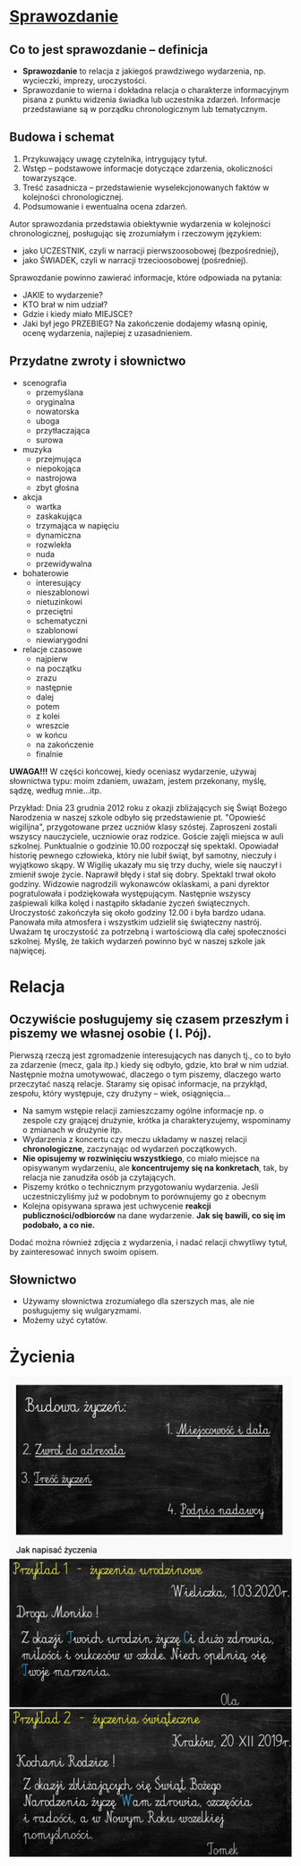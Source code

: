 # [Sprawozdanie](https://eszkola.pl/jezyk-polski/sprawozdanie-8983.html)
## Co to jest sprawozdanie – definicja
- **Sprawozdanie** to relacja z jakiegoś prawdziwego wydarzenia, np. wycieczki, imprezy, uroczystości.
- Sprawozdanie to wierna i dokładna relacja o charakterze informacyjnym pisana z punktu widzenia świadka lub uczestnika zdarzeń. Informacje przedstawiane są w porządku chronologicznym lub tematycznym.

## Budowa i schemat
1. Przykuwający uwagę czytelnika, intrygujący tytuł.
2. Wstęp – podstawowe informacje dotyczące zdarzenia, okoliczności towarzyszące.
3. Treść zasadnicza – przedstawienie wyselekcjonowanych faktów w kolejności chronologicznej.
4. Podsumowanie i ewentualna ocena zdarzeń.

Autor sprawozdania przedstawia obiektywnie wydarzenia w kolejności chronologicznej, posługując się zrozumiałym i rzeczowym językiem:
- jako UCZESTNIK, czyli w narracji pierwszoosobowej (bezpośredniej),
- jako ŚWIADEK, czyli w narracji trzecioosobowej (pośredniej).

Sprawozdanie powinno zawierać informacje, które odpowiada na pytania:
- JAKIE to wydarzenie?
- KTO brał w nim udział?
- Gdzie i kiedy miało MIEJSCE?
- Jaki był jego PRZEBIEG?
Na zakończenie dodajemy własną opinię, ocenę wydarzenia, najlepiej z uzasadnieniem.

## Przydatne zwroty i słownictwo
* scenografia
  * przemyślana
  * oryginalna
  * nowatorska
  * uboga
  * przytłaczająca
  * surowa
* muzyka
  * przejmująca
  * niepokojąca
  * nastrojowa
  * zbyt głośna
* akcja
  * wartka
  * zaskakująca
  * trzymająca w napięciu
  * dynamiczna
  * rozwlekła
  * nuda
  * przewidywalna
* bohaterowie
  * interesujący
  * nieszablonowi
  * nietuzinkowi
  * przeciętni
  * schematyczni
  * szablonowi
  * niewiarygodni
* relacje czasowe
  * najpierw
  * na początku
  * zrazu
  * następnie
  * dalej
  * potem
  * z kolei
  * wreszcie
  * w końcu
  * na zakończenie
  * finalnie

**UWAGA!!!**
W części końcowej, kiedy oceniasz wydarzenie, używaj słownictwa typu:
moim zdaniem, uważam, jestem przekonany, myślę, sądzę, według mnie...itp.

Przykład:
Dnia 23 grudnia 2012 roku z okazji zbliżających się Świąt Bożego Narodzenia w naszej szkole odbyło się przedstawienie pt. "Opowieść wigilijna", przygotowane przez uczniów klasy szóstej. Zaproszeni zostali wszyscy nauczyciele, uczniowie oraz rodzice. Goście zajęli miejsca w auli szkolnej. Punktualnie o godzinie 10.00 rozpoczął się spektakl. Opowiadał historię pewnego człowieka, który nie lubił świąt, był samotny, nieczuły i wyjątkowo skąpy. W Wigilię ukazały mu się trzy duchy, wiele się nauczył i zmienił swoje życie. Naprawił błędy i stał się dobry. Spektakl trwał około godziny. Widzowie nagrodzili wykonawców oklaskami, a pani dyrektor pogratulowała i podziękowała występującym. Następnie wszyscy zaśpiewali kilka kolęd i nastąpiło składanie życzeń świątecznych. Uroczystość zakończyła się około godziny 12.00 i była bardzo udana. Panowała miła atmosfera i wszystkim udzielił się świąteczny nastrój. Uważam tę uroczystość za potrzebną i wartościową dla całej społeczności szkolnej. Myślę, że takich wydarzeń powinno być w naszej szkole jak najwięcej.

# Relacja
## Oczywiście **posługujemy się czasem przeszłym i piszemy we własnej osobie ( l. Pój)**.

Pierwszą rzeczą jest zgromadzenie interesujących nas danych tj., co to było za zdarzenie (mecz, gala itp.) kiedy się odbyło, gdzie, kto brał w nim udział. Następnie można umotywować, dlaczego o tym piszemy, dlaczego warto przeczytać naszą relacje. Staramy się opisać informacje, na przykłąd, zespołu, który występuje, czy drużyny – wiek, osiągnięcia…

- Na samym wstępie relacji zamieszczamy ogólne informacje np. o zespole czy grającej drużynie, krótka ja charakteryzujemy, wspominamy o zmianach w drużynie itp.
- Wydarzenia z koncertu czy meczu układamy w naszej relacji **chronologiczne**, zaczynając od wydarzeń początkowych. 
- **Nie opisujemy w rozwinięciu wszystkiego**, co miało miejsce na opisywanym wydarzeniu, ale **koncentrujemy się na konkretach**, tak, by relacja nie zanudziła osób ja czytających. 
- Piszemy krótko o technicznym przygotowaniu wydarzenia. Jeśli uczestniczyliśmy już w podobnym to porównujemy go z obecnym
- Kolejna opisywana sprawa jest uchwycenie **reakcji publiczności/odbiorców** na dane wydarzenie. **Jak się bawili, co się im podobało, a co nie.**

Dodać można również zdjęcia z wydarzenia, i nadać relacji chwytliwy tytuł, by zainteresować innych swoim opisem.

## Słownictwo
- Używamy słownictwa zrozumiałego dla szerszych mas, ale nie posługujemy się wulgaryzmami. 
- Możemy użyć cytatów.

# Życienia
![instructions1](./zycienia.png)
![example1](./przykład1.png)
![example2](./przykład2.png)
